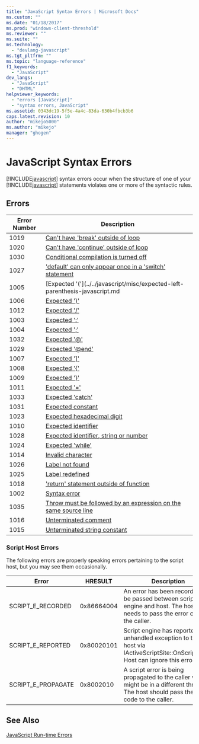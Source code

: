```yaml
---
title: "JavaScript Syntax Errors | Microsoft Docs"
ms.custom: ""
ms.date: "01/18/2017"
ms.prod: "windows-client-threshold"
ms.reviewer: ""
ms.suite: ""
ms.technology: 
  - "devlang-javascript"
ms.tgt_pltfrm: ""
ms.topic: "language-reference"
f1_keywords: 
  - "JavaScript"
dev_langs: 
  - "JavaScript"
  - "DHTML"
helpviewer_keywords: 
  - "errors [JavaScript]"
  - "syntax errors, JavaScript"
ms.assetid: 0343dc19-5f5e-4a4c-83da-630b4fbcb3b6
caps.latest.revision: 10
author: "mikejo5000"
ms.author: "mikejo"
manager: "ghogen"
---
```

# JavaScript Syntax Errors
[!INCLUDE[javascript](../../javascript/includes/javascript-md.md)] syntax errors occur when the structure of one of your [!INCLUDE[javascript](../../javascript/includes/javascript-md.md)] statements violates one or more of the syntactic rules.  
  
## Errors  
  
|Error Number|Description|  
|------------------|-----------------|  
|1019|[Can't have 'break' outside of loop](../../javascript/misc/can-t-have-break-outside-of-loop.md)|  
|1020|[Can't have 'continue' outside of loop](../../javascript/misc/can-t-have-continue-outside-of-loop.md)|  
|1030|[Conditional compilation is turned off](../../javascript/misc/conditional-compilation-is-turned-off.md)|  
|1027|['default' can only appear once in a 'switch' statement](../../javascript/misc/default-can-only-appear-once-in-a-switch-statement.md)|  
|1005|[Expected '('](../../javascript/misc/expected-left-parenthesis-javascript.md  
|1006|[Expected ')'](../Topic/Expected%20'\)'%20\(JavaScript\).md)|  
|1012|[Expected '/'](../../javascript/misc/expected-minus.md)|  
|1003|[Expected ':'](../../javascript/misc/expected-colon.md)|  
|1004|[Expected ';'](../../javascript/misc/expected-semicolon.md)|  
|1032|[Expected '@'](../../javascript/misc/expected-at.md)|  
|1029|[Expected '@end'](../../javascript/misc/expected-at-end.md)|  
|1007|[Expected '&#93;'](../../javascript/misc/expected-right-square-bracket.md)|  
|1008|[Expected '{'](../../javascript/misc/expected-left-curly-brace.md)|  
|1009|[Expected '}'](../../javascript/misc/expected-right-curly-brace.md)|  
|1011|[Expected '='](../../javascript/misc/expected-equal-javascript.md)|  
|1033|[Expected 'catch'](../../javascript/misc/expected-catch.md)|  
|1031|[Expected constant](../../javascript/misc/expected-constant.md)|  
|1023|[Expected hexadecimal digit](../../javascript/misc/expected-hexadecimal-digit.md)|  
|1010|[Expected identifier](../../javascript/misc/expected-identifier-javascript.md)|  
|1028|[Expected identifier, string or number](../../javascript/misc/expected-identifier-string-or-number.md)|  
|1024|[Expected 'while'](../../javascript/misc/expected-while.md)|  
|1014|[Invalid character](../../javascript/misc/invalid-character-javascript.md)|  
|1026|[Label not found](../../javascript/misc/label-not-found.md)|  
|1025|[Label redefined](../../javascript/misc/label-redefined.md)|  
|1018|['return' statement outside of function](../../javascript/misc/return-statement-outside-of-function.md)|  
|1002|[Syntax error](../../javascript/misc/syntax-error-javascript.md)|  
|1035|[Throw must be followed by an expression on the same source line](../../javascript/misc/throw-must-be-followed-by-an-expression-on-the-same-source-line.md)|  
|1016|[Unterminated comment](../../javascript/misc/unterminated-comment.md)|  
|1015|[Unterminated string constant](../../javascript/misc/unterminated-string-constant-javascript.md)|  
  
### Script Host Errors  
 The following errors are properly speaking errors pertaining to the script host, but you may see them occasionally.  
  
|Error|HRESULT|Description|  
|-----------|-------------|-----------------|  
|SCRIPT_E_RECORDED|0x86664004|An error has been recorded to be passed between script engine and host. The host needs to pass the error code to the caller.|  
|SCRIPT_E_REPORTED|0x80020101|Script engine has reported an unhandled exception to the host via IActiveScriptSite::OnScriptError. Host can ignore this error.|  
|SCRIPT_E_PROPAGATE|0x8002010|A script error is being propagated to the caller which might be in a different thread. The host should pass the error code to the caller.|  
  
## See Also  
 [JavaScript Run-time Errors](../../javascript/reference/javascript-run-time-errors.md)